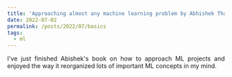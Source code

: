 ```yaml
---
title: 'Approaching almost any machine learning problem by Abhishek Thakur'
date: 2022-07-02
permalink: /posts/2022/07/basics
tags:
  - ml
---
```


<p align="justify">I've just finished Abishek's book on how to approach ML projects and enjoyed the way it reorganized lots of important ML concepts in my mind.</p>

<p align="justify"></p>
